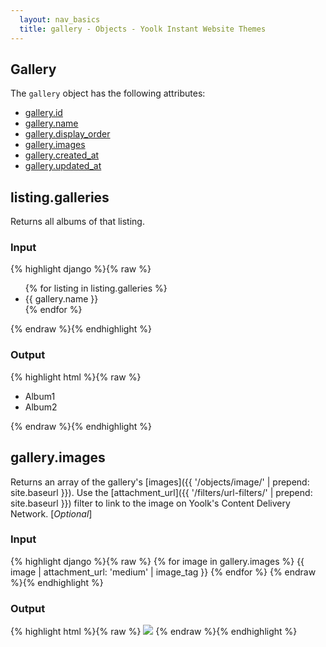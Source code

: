 ```yaml
---
  layout: nav_basics
  title: gallery - Objects - Yoolk Instant Website Themes
---
```


<h2 class="section-title">Gallery</h2>

The <code>gallery</code> object has the following attributes:

<div class="panel">
  <div class="panel-body">
    <ul>
      <li>
        <a href="#id">gallery.id</a>
      </li>
      <li>
        <a href="#name">gallery.name</a>
      </li>
      <li>
        <a href="#display_order">gallery.display_order</a>
      </li>
      <li>
        <a href="#images">gallery.images</a>
      </li>
      <li>
        <a href="#created_at">gallery.created_at</a>
      </li>
      <li>
        <a href="#updated_at">gallery.updated_at</a>
      </li>
    </ul>
  </div>
</div>

<h2 class="tags" id="image">listing.galleries</h2>
Returns all albums of that listing.

<div class="panel">
  <div class="panel-header">
    <h3>Input</h3>
  </div>
  <div class="panel-body">
{% highlight django %}{% raw %}
<ul>
  {% for listing in listing.galleries %}
    <li>{{ gallery.name }}</li>
  {% endfor %}
</ul>
{% endraw %}{% endhighlight %}
  </div>
</div>

<div class="panel">
  <div class="panel-header">
    <h3>Output</h3>
  </div>
  <div class="panel-body">
{% highlight html %}{% raw %}
<ul>
  <li>Album1</li>
  <li>Album2</li>
</ul>
{% endraw %}{% endhighlight %}
  </div>
</div>

<h2 class="tags" id="images">gallery.images</h2>

Returns an array of the gallery's [images]({{ '/objects/image/' | prepend: site.baseurl }}). Use the [attachment_url]({{ '/filters/url-filters/' | prepend: site.baseurl }}) filter to link to the image on Yoolk's Content Delivery Network. [*Optional*]

<div class="panel">
  <div class="panel-header">
    <h3>Input</h3>
  </div>
  <div class="panel-body">
{% highlight django %}{% raw %}
{% for image in gallery.images %}
  {{ image | attachment_url: 'medium' | image_tag }}
{% endfor %}
{% endraw %}{% endhighlight %}
  </div>
</div>

<div class="panel">
  <div class="panel-header">
    <h3>Output</h3>
  </div>
  <div class="panel-body">
{% highlight html %}{% raw %}
<img src="http://s-yoolk-images1.yoolk.com/kh/gallery_images/medium/1367097277/1250047?1367097277" />
{% endraw %}{% endhighlight %}
  </div>
</div>